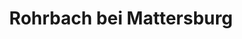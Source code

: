 ---
title: Rohrbach bei Mattersburg
url: /rohrbach-bei-mattersburg/
latitude: 47.716
longitude: 16.428
---